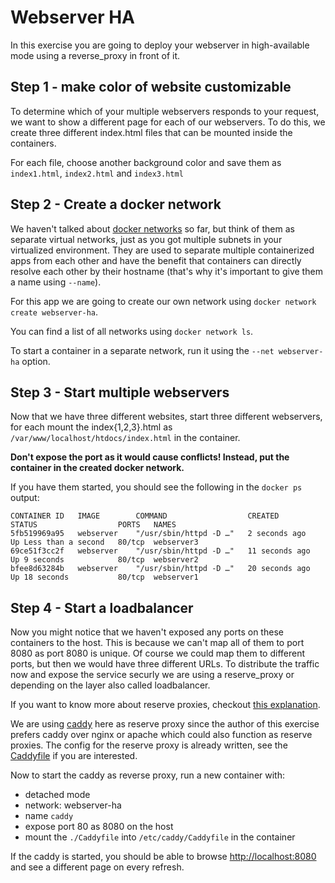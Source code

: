 # Webserver HA

In this exercise you are going to deploy your webserver in high-available mode using a reverse_proxy in front of it.

## Step 1 - make color of website customizable

To determine which of your multiple webservers responds to your request, we want to show a different page for each of our webservers. To do this, we create three different index.html files that can be mounted inside the containers.

For each file, choose another background color and save them as `index1.html`, `index2.html` and `index3.html`

## Step 2 - Create a docker network

We haven't talked about [docker networks](https://docs.docker.com/network/) so far, but think of them as separate virtual networks, just as you got multiple subnets in your virtualized environment. They are used to separate multiple containerized apps from each other and have the benefit that containers can directly resolve each other by their hostname (that's why it's important to give them a name using `--name`).

For this app we are going to create our own network using `docker network create webserver-ha`. 

You can find a list of all networks using `docker network ls`.

To start a container in a separate network, run it using the `--net webserver-ha` option.

## Step 3 - Start multiple webservers

Now that we have three different websites, start three different webservers, for each mount the index{1,2,3}.html as `/var/www/localhost/htdocs/index.html` in the container.

**Don't expose the port as it would cause conflicts! Instead, put the container in the created docker network.**

If you have them started, you should see the following in the `docker ps` output:

```
CONTAINER ID   IMAGE        COMMAND                  CREATED          STATUS                  PORTS   NAMES
5fb519969a95   webserver    "/usr/sbin/httpd -D …"   2 seconds ago    Up Less than a second   80/tcp  webserver3
69ce51f3cc2f   webserver    "/usr/sbin/httpd -D …"   11 seconds ago   Up 9 seconds            80/tcp  webserver2
bfee8d63284b   webserver    "/usr/sbin/httpd -D …"   20 seconds ago   Up 18 seconds           80/tcp  webserver1
```

## Step 4 - Start a loadbalancer

Now you might notice that we haven't exposed any ports on these containers to the host. This is because we can't map all of them to port 8080 as port 8080 is unique. Of course we could map them to different ports, but then we would have three different URLs. To distribute the traffic now and expose the service securly we are using a reserve_proxy or depending on the layer also called loadbalancer.

If you want to know more about reserve proxies, checkout [this explanation](https://www.cloudflare.com/learning/cdn/glossary/reverse-proxy/).

We are using [caddy](https://caddyserver.com/) here as reserve proxy since the author of this exercise prefers caddy over nginx or apache which could also function as reserve proxies. The config for the reserve proxy is already written, see the [Caddyfile](./Caddyfile) if you are interested.

Now to start the caddy as reverse proxy, run a new container with:
- detached mode
- network: webserver-ha
- name `caddy`
- expose port 80 as 8080 on the host
- mount the `./Caddyfile` into `/etc/caddy/Caddyfile` in the container

If the caddy is started, you should be able to browse [http://localhost:8080](http://localhost:8080) and see a different page on every refresh.
